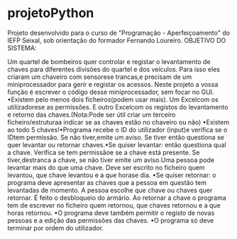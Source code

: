 # projetoPython
Projeto desenvolvido para o curso de "Programação - Aperfeiçoamento" do IEFP Seixal, sob orientação do formador Fernando Loureiro. 
OBJETIVO DO SISTEMA: 

Um quartel de bombeiros quer controlar e registar o levantamento de chaves para diferentes divisões do quartel e dos veículos. Para isso eles criaram um chaveiro com sensorese trancas,e precisam de um miniprocessador para gerir e registar os acessos. Neste projeto a vossa função é escrever o código desse miniprocessador, sem focar no GUI.
•Existem pelo menos dois ficheiros(podem usar mais). Um Excelcom os utilizadorese as permissões. E outro Excelcom os registos do levantamento e retorno das chaves.(Nota:Pode ser útil criar um terceiro ficheiro/estruturaa indicar se as chaves estão no chaveiro ou não)
•Existem ao todo 5 chaves!•Programa recebe o ID do utilizador (input)e verifica se o IDtem permissão. Se não tiver,emite um aviso. Se tiver então questiona se quer levantar ou retornar chaves.•Se quiser levantar: então questiona qual a chave. Verifica se tem permissãoe se a chave está presente. Se tiver,destranca a chave, se não tiver emite um aviso.Uma pessoa pode levantar mais do que uma chave. Deve ser escrito no ficheiro quem levantou, que chave levantou e a que horase dia. 
•Se quiser retornar: o programa deve apresentar as chaves que a pessoa em questão tem levantadas de momento. A pessoa escolhe que chave ou chaves quer retornar. É feito o desbloqueio do armário. Ao retornar a chave o programa tem de escrever no ficheiro quem retornou, que chaves retornou e a que horas retornou.
•O programa deve também permitir o registo de novas pessoas e a edição das permissões das chaves.
•O programa só deve terminar por ordem do utilizador.
